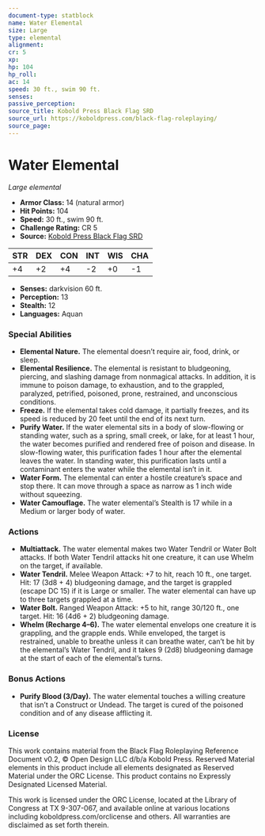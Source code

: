 ```yaml
---
document-type: statblock
name: Water Elemental
size: Large
type: elemental
alignment: 
cr: 5
xp: 
hp: 104
hp_roll: 
ac: 14
speed: 30 ft., swim 90 ft.
senses: 
passive_perception: 
source_title: Kobold Press Black Flag SRD
source_url: https://koboldpress.com/black-flag-roleplaying/
source_page: 
---
```


# Water Elemental

*Large elemental*

- **Armor Class:** 14 (natural armor)
- **Hit Points:** 104
- **Speed:** 30 ft., swim 90 ft.
- **Challenge Rating:** CR 5
- **Source:** [Kobold Press Black Flag SRD](https://koboldpress.com/black-flag-roleplaying/)

| STR | DEX | CON | INT | WIS | CHA |
| --- | --- | --- | --- | --- | --- |
| +4 | +2 | +4 | -2 | +0 | -1 |

- **Senses:** darkvision 60 ft.
- **Perception:** 13
- **Stealth:** 12
- **Languages:** Aquan

### Special Abilities

- **Elemental Nature.** The elemental doesn’t require air, food, drink, or sleep.
- **Elemental Resilience.** The elemental is resistant to bludgeoning, piercing, and slashing damage from nonmagical attacks. In addition, it is immune to poison damage, to exhaustion, and to the grappled, paralyzed, petrified, poisoned, prone, restrained, and unconscious conditions.
- **Freeze.** If the elemental takes cold damage, it partially freezes, and its speed is reduced by 20 feet until the end of its next turn.
- **Purify Water.** If the water elemental sits in a body of slow-flowing or standing water, such as a spring, small creek, or lake, for at least 1 hour, the water becomes purified and rendered free of poison and disease. In slow-flowing water, this purification fades 1 hour after the elemental leaves the water. In standing water, this purification lasts until a contaminant enters the water while the elemental isn’t in it.
- **Water Form.** The elemental can enter a hostile creature’s space and stop there. It can move through a space as narrow as 1 inch wide without squeezing.
- **Water Camouflage.** The water elemental’s Stealth is 17 while in a Medium or larger body of water.

### Actions

- **Multiattack.** The water elemental makes two Water Tendril or Water Bolt attacks. If both Water Tendril attacks hit one creature, it can use Whelm on the target, if available.
- **Water Tendril.** Melee Weapon Attack: +7 to hit, reach 10 ft., one target. Hit: 17 (3d8 + 4) bludgeoning damage, and the target is grappled (escape DC 15) if it is Large or smaller. The water elemental can have up to three targets grappled at a time.
- **Water Bolt.** Ranged Weapon Attack: +5 to hit, range 30/120 ft., one target. Hit: 16 (4d6 + 2) bludgeoning damage.
- **Whelm (Recharge 4–6).** The water elemental envelops one creature it is grappling, and the grapple ends. While enveloped, the target is restrained, unable to breathe unless it can breathe water, can’t be hit by the elemental’s Water Tendril, and it takes 9 (2d8) bludgeoning damage at the start of each of the elemental’s turns.

### Bonus Actions

- **Purify Blood (3/Day).** The water elemental touches a willing creature that isn’t a Construct or Undead. The target is cured of the poisoned condition and of any disease afflicting it.

### License

This work contains material from the Black Flag Roleplaying Reference Document v0.2, © Open Design LLC d/b/a Kobold Press. Reserved Material elements in this product include all elements designated as Reserved Material under the ORC License. This product contains no Expressly Designated Licensed Material.

This work is licensed under the ORC License, located at the Library of Congress at TX 9-307-067, and available online at various locations including koboldpress.com/orclicense and others. All warranties are disclaimed as set forth therein.
